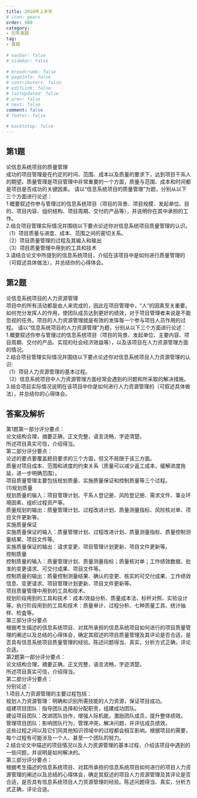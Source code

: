 ```yaml
---  
title: 2018年上半年  
# icon: gears  
order: 980  
category:  
- 历年真题  
tag:  
- 真题  
  
# navbar: false  
# sidebar: false  
  
# breadcrumb: false  
# pageInfo: false  
# contributors: false  
# editLink: false  
# lastUpdated: false  
# prev: false  
# next: false  
comment: false  
# footer: false  
  
# backtotop: false  
---  
```

## 第1题 ##

论信息系统项目的质量管理  
成功的项目管理是在约定的时间、范围、成本以及质量的要求下，达到项目干系人的期望。质量管理是项目管理中非常重要的一个方面，质量与范围、成本和时间都是项目是否成功的关键因素。 请以“信息系统项目的质量管理”为题，分别从以下三个方面进行论述：  
1.概要叙述你参与管理过的信息系统项目（项目的背景、项目规模、发起单位、目的、项目内容、组织结构、项目周期、交付的产品等），并说明你在其中承担的工作。  
2.结合项目管理实际情况并围绕以下要点论述你对信息系统项目质量管理的认识。  
（1）项目质量与进度、成本、范围之间的密切关系。  
（2）项目质量管理的过程及其输入和输出  
（3）项目质量管理中用到的工具和技术  
3.请结合论文中所提到的信息系统项目，介绍在该项目中是如何进行质量管理的（可叙述具体做法），并总结你的心得体会。  


## 第2题 ##

论信息系统项目的人力资源管理  
项目中的所有活动都是由人来完成的，因此在项目管理中，“人”的因素至关重要。如何充分发挥人的作用，使团队成员达到更好的绩效，对于项目管理者来说是不能忽视的任务。项目的人力资源管理就是有效的发挥每一个参与项目人员作用的过程。 请以“信息系统项目的人力资源管理”为题，分别从以下三个方面进行论述：  
1.概要叙述你参与管理过的信息系统项目（项目的背景、发起单位、主要内容、项目周期、交付的产品、实现的社会经济效益等），以及该项目在人力资源管理方面的情况。  
2.结合项目管理实际情况并围绕以下要点论述你对信息系统项目人力资源管理的认识:  
（1）项目人力资源管理的基本过程。  
（2）信息系统项目中人力资源管理方面经常会遇到的问题和所采取的解决措施。  
3.结合项目实际情况说明在该项目中你是如何进行人力资源管理的（可叙述具体做法），并总结你的心得体会。  
  


## 答案及解析 ##

  

第1题第一部分评分要点：  
论文结构合理，摘要正确，正文完整，语言流畅，字迹清楚。  
所述项目真实可信，介绍得当。  
第二部分评分要点：  
论述的要点要覆盖题目要求的三个方面，但又不局限于该三方面。  
质量对项目成本、范围和进度的约束关系（质量可以减少返工成本，缓解进度拖延，进一步明确范围）。  
项目质量管理主要包括规划质量、实施质量保证和控制质量等三个过程。  
(1)规划质量  
规划质量的输入：项目管理计划、干系人登记册、风险登记册、需求文件、事业环境因素、组织过程资产等。  
质量规划的输出：质量管理计划、过程改进计划、质量测量指标、风险核对单、项目文件更新等。  
实施质量保证  
实施质量保证的输入：质量管理计划、过程改进计划、质量测量指标、质量控制测量结果、项目文件等。  
实施质量保证的输出：请求变更、项目管理计划更新、项目文件更新等。  
控制质量  
控制质量的输入：质量管理计划、质量测量指标；质量核对单；工作绩效数据、批准的变更请求、可交付成果、项目文件等。  
控制质量的输出：质量控制测量结果、确认的变更、核实的可交付成果、工作绩效信息、变更请求、项目管理计划更新、项目文件更新等。  
项目质量管理中用到的工具和技术。  
规划阶段用到的工具和技术：成本/效益分析、质量成本法、标杆对照、实验设计等。执行阶段用到的工具和技术：质量审计、过程分析、七种质量工具、统计抽样、检査等。  
第三部分评分要点  
根据考生描述的信息系统项目、对其所承担的信息系统项目如何进行的项目质量管理的阐述以及总结的心得体会，确定其叙述的项目质量管理及其评论是否合适，是否具有信息系统项目质量管理的经验。陈述问题得当、真实，分析方式正确，评论合适。  
第2题第一部分评分要点：  
论文结构合理，摘要正确，正文完整，语言流畅，字迹清楚。  
所述项目真实可信，介绍得当。  
第二部分评分要点：  
分别论述：  
1.项目人力资源管理的主要过程包括：  
规划人力资源管理：明确和识别所需技能的人力资源，保证项目成功。  
组建项目团队：指导团队选择和分配职责，组建成功团队。  
建设项目团队：改进团队协作，增强人际机能，激励团队成员，提升整体绩效。  
管理项目团队：影响团队行为，管理冲突，解决问题，并评估成员绩效。  
这些过程之间以及它们同其他知识领域中的过程都会相互影响。根据项目的需要，每个过程有可能涉及一个人、甚至一个团队的努力。  
2.结合论文中描述的项目情况以及人力资源管理的基本过程，介绍该项目中遇到的一些问题，并说明是如何解决的。  
第三部分评分要点：  
根据考生描述的信息系统项目、对其所承担的信息系统项目如何进行的项目人力资源管理的阐述以及总结的心得体会，确定其叙述的项目人力资源管理及其评论是否合适，是否具有信息系统项目人力资源管理的经验。陈述问题得当、真实，分析方式正确，评论合适。  

